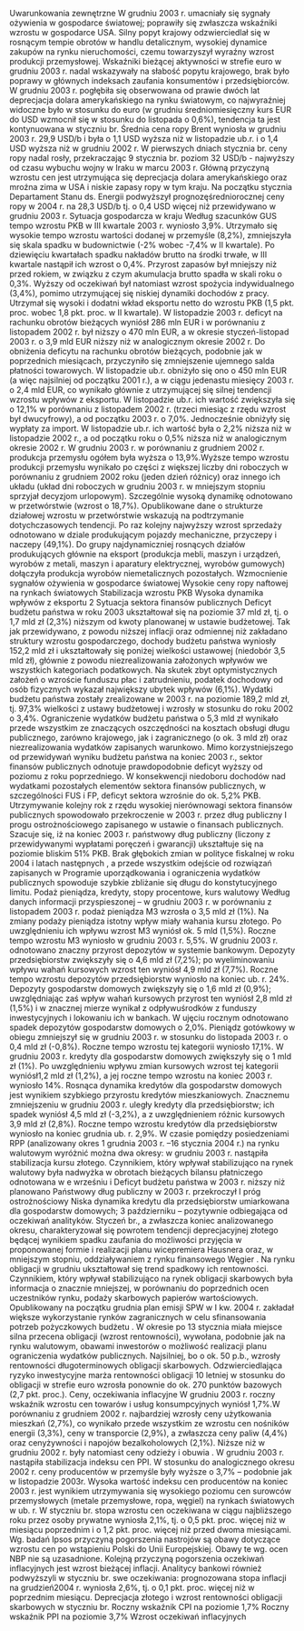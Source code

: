 Uwarunkowania zewnętrzne
W grudniu 2003 r. umacniały się sygnały ożywienia w gospodarce światowej; poprawiły się
zwłaszcza wskaźniki wzrostu w gospodarce USA. Silny popyt krajowy odzwierciedlał się w
rosnącym tempie obrotów w handlu detalicznym, wysokiej dynamice zakupów na rynku
nieruchomości, czemu towarzyszył wyraźny wzrost produkcji przemysłowej.
Wskaźniki bieżącej aktywności w strefie euro w grudniu 2003 r. nadal wskazywały na
słabość popytu krajowego, brak było poprawy w głównych indeksach zaufania konsumentów i
przedsiębiorców.
W grudniu 2003 r. pogłębiła się obserwowana od prawie dwóch lat deprecjacja dolara
amerykańskiego na rynku światowym, co najwyraźniej widoczne było w stosunku do euro (w
grudniu średniomiesięczny kurs EUR do USD wzmocnił się w stosunku do listopada o 0,6%),
tendencja ta jest kontynuowana w styczniu br.
Średnia cena ropy Brent wyniosła w grudniu 2003 r. 29,9 USD/b i była o 1,1 USD wyższa
niż w listopadzie ub.r. i o 1,4 USD wyższa niż w grudniu 2002 r. W pierwszych dniach stycznia
br. ceny ropy nadal rosły, przekraczając 9 stycznia br. poziom 32 USD/b - najwyższy od czasu
wybuchu wojny w Iraku w marcu 2003 r. Główną przyczyną wzrostu cen jest utrzymująca się
deprecjacja dolara amerykańskiego oraz mroźna zima w USA i niskie zapasy ropy w tym kraju.
Na początku stycznia Departament Stanu ds. Energii podwyższył prognozęśredniorocznej
ceny ropy w 2004 r. na 28,3 USD/b tj. o 0,4 USD więcej niż przewidywano w grudniu 2003 r.
Sytuacja gospodarcza w kraju
Według szacunków GUS tempo wzrostu PKB w III kwartale 2003 r. wyniosło 3,9%.
Utrzymało się wysokie tempo wzrostu wartości dodanej w przemyśle (8,2%), zmniejszyła się
skala spadku w budownictwie (-2% wobec -7,4% w II kwartale).
Po dziewięciu kwartałach spadku nakładów brutto na środki trwałe, w III kwartale nastąpił
ich wzrost o 0,4%. Przyrost zapasów był mniejszy niż przed rokiem, w związku z czym
akumulacja brutto spadła w skali roku o 0,3%. Wyższy od oczekiwań był natomiast wzrost
spożycia indywidualnego (3,4%), pomimo utrzymującej się niskiej dynamiki dochodów z
pracy. Utrzymał się wysoki i dodatni wkład eksportu netto do wzrostu PKB (1,5 pkt. proc.
wobec 1,8 pkt. proc. w II kwartale).
W listopadzie 2003 r. deficyt na rachunku obrotów bieżących wyniósł 286 mln EUR i w
porównaniu z listopadem 2002 r. był niższy o 470 mln EUR, a w okresie styczeń-listopad 2003
r. o 3,9 mld EUR niższy niż w analogicznym okresie 2002 r.
Do obniżenia deficytu na rachunku obrotów bieżących, podobnie jak w poprzednich
miesiącach, przyczyniło się zmniejszenie ujemnego salda płatności towarowych. W listopadzie
ub.r. obniżyło się ono o 450 mln EUR (a więc najsilniej od początku 2001 r.), a w ciągu
jedenastu miesięcy 2003 r. o 2,4 mld EUR, co wynikało głównie z utrzymującej się silnej
tendencji wzrostu wpływów z eksportu. W listopadzie ub.r. ich wartość zwiększyła się o 12,1%
w porównaniu z listopadem 2002 r. (trzeci miesiąc z rzędu wzrost był dwucyfrowy), a od
początku 2003 r. o 7,0%. Jednocześnie obniżyły się wypłaty za import. W listopadzie ub.r. ich
wartość była o 2,2% niższa niż w listopadzie 2002 r., a od początku roku o 0,5% niższa niż w
analogicznym okresie 2002 r.
W grudniu 2003 r. w porównaniu z grudniem 2002 r. produkcja przemysłu ogółem była
wyższa o 13,9%.Wyższe tempo wzrostu produkcji przemysłu wynikało po części z większej
liczby dni roboczych w porównaniu z grudniem 2002 roku (jeden dzień różnicy) oraz innego
ich układu (układ dni roboczych w grudniu 2003 r. w mniejszym stopniu sprzyjał decyzjom
urlopowym). Szczególnie wysoką dynamikę odnotowano w przetwórstwie (wzrost o 18,7%).
Opublikowane dane o strukturze działowej wzrostu w przetwórstwie wskazują na
podtrzymanie dotychczasowych tendencji. Po raz kolejny najwyższy wzrost sprzedaży
odnotowano w dziale produkującym pojazdy mechaniczne, przyczepy i naczepy (49,1%). Do
grupy najdynamiczniej rosnących działów produkujących głównie na eksport (produkcja mebli,
maszyn i urządzeń, wyrobów z metali, maszyn i aparatury elektrycznej, wyrobów gumowych)
dołączyła produkcja wyrobów niemetalicznych pozostałych.
Wzmocnienie
sygnałów
ożywienia w
gospodarce
światowej
Wysokie ceny
ropy naftowej
na rynkach
światowych
Stabilizacja
wzrostu PKB
Wysoka
dynamika
wpływów z
eksportu
2
Sytuacja sektora finansów publicznych
Deficyt budżetu państwa w roku 2003 ukształtował się na poziomie 37 mld zł, tj. o 1,7 mld
zł (2,3%) niższym od kwoty planowanej w ustawie budżetowej. Tak jak przewidywano, z
powodu niższej inflacji oraz odmiennej niż zakładano struktury wzrostu gospodarczego,
dochody budżetu państwa wyniosły 152,2 mld zł i ukształtowały się poniżej wielkości
ustawowej (niedobór 3,5 mld zł), głównie z powodu niezrealizowania założonych wpływów we
wszystkich kategoriach podatkowych. Na skutek zbyt optymistycznych założeń o wzroście
funduszu płac i zatrudnieniu, podatek dochodowy od osób fizycznych wykazał największy
ubytek wpływów (6,1%).
Wydatki budżetu państwa zostały zrealizowane w 2003 r. na poziomie 189,2 mld zł, tj.
97,3% wielkości z ustawy budżetowej i wzrosły w stosunku do roku 2002 o 3,4%. Ograniczenie
wydatków budżetu państwa o 5,3 mld zł wynikało przede wszystkim ze znaczących
oszczędności na kosztach obsługi długu publicznego, zarówno krajowego, jak i zagranicznego
(o ok. 3 mld zł) oraz niezrealizowania wydatków zapisanych warunkowo.
Mimo korzystniejszego od przewidywań wyniku budżetu państwa na koniec 2003 r., sektor
finansów publicznych odnotuje prawdopodobnie deficyt wyższy od poziomu z roku
poprzedniego. W konsekwencji niedoboru dochodów nad wydatkami pozostałych elementów
sektora finansów publicznych, w szczególności FUS i FP, deficyt sektora wzrośnie do ok. 5,2%
PKB.
Utrzymywanie kolejny rok z rzędu wysokiej nierównowagi sektora finansów publicznych
spowodowało przekroczenie w 2003 r. przez dług publiczny I progu ostrożnościowego
zapisanego w ustawie o finansach publicznych. Szacuje się, iż na koniec 2003 r. państwowy
dług publiczny (liczony z przewidywanymi wypłatami poręczeń i gwarancji) ukształtuje się na
poziomie bliskim 51% PKB. Brak głębokich zmian w polityce fiskalnej w roku 2004 i latach
następnych
, a przede wszystkim odejście od rozwiązań zapisanych w Programie
uporządkowania i ograniczenia wydatków publicznych spowoduje szybkie zbliżanie się długu
do konstytucyjnego limitu.
Podaż pieniądza, kredyty, stopy procentowe, kurs walutowy
Według danych informacji przyspieszonej – w grudniu 2003 r. w porównaniu z listopadem
2003 r. podaż pieniądza M3 wzrosła o 3,5 mld zł (1%). Na zmiany podaży pieniądza istotny
wpływ miały wahania kursu złotego. Po uwzględnieniu ich wpływu wzrost M3 wyniósł ok. 5
mld (1,5%). Roczne tempo wzrostu M3 wyniosło w grudniu 2003 r. 5,5%.
W grudniu 2003 r. odnotowano znaczny przyrost depozytów w systemie bankowym.
Depozyty przedsiębiorstw zwiększyły się o 4,6 mld zł (7,2%);
po wyeliminowaniu wpływu
wahań kursowych wzrost ten wyniósł 4,9 mld zł (7,7%). Roczne tempo wzrostu depozytów
przedsiębiorstw wyniosło na koniec ub. r. 24%. Depozyty gospodarstw domowych zwiększyły
się o 1,6 mld zł (0,9%); uwzględniając zaś wpływ wahań kursowych przyrost ten wyniósł 2,8
mld zł (1,5%) i w znacznej mierze wynikał z odpływuśrodków z funduszy inwestycyjnych i
lokowaniu ich w bankach. W ujęciu rocznym odnotowano spadek depozytów gospodarstw
domowych o 2,0%.
Pieniądz gotówkowy w obiegu zmniejszył się w grudniu 2003 r. w stosunku do listopada
2003 r. o 0,4 mld zł (-0,8%). Roczne tempo wzrostu tej kategorii wyniosło 17,1%.
W grudniu 2003 r. kredyty dla gospodarstw domowych zwiększyły się o 1 mld zł (1%). Po
uwzględnieniu wpływu zmian kursowych wzrost tej kategorii wyniósł1,2 mld zł (1,2%), a jej
roczne tempo wzrostu na koniec 2003 r. wyniosło 14%. Rosnąca dynamika kredytów dla
gospodarstw domowych jest wynikiem szybkiego przyrostu kredytów mieszkaniowych.
Znacznemu zmniejszeniu w grudniu 2003 r. uległy kredyty dla przedsiębiorstw; ich spadek
wyniósł 4,5 mld zł (-3,2%), a z uwzględnieniem różnic kursowych 3,9 mld zł (2,8%). Roczne
tempo wzrostu kredytów dla przedsiębiorstw wyniosło na koniec grudnia ub. r. 2,9%.
W czasie pomiędzy posiedzeniami RPP (analizowany okres 1 grudnia 2003 r. –16
stycznia 2004 r.) na rynku walutowym wyróżnić można dwa okresy: w grudniu 2003 r.
nastąpiła stabilizacja kursu złotego. Czynnikiem, który wpływał stabilizująco na rynek
walutowy była nadwyżka w obrotach bieżących bilansu płatniczego odnotowana w
e wrześniu i
Deficyt budżetu
państwa
w 2003 r. niższy
niż planowano
Państwowy dług
publiczny w
2003 r.
przekroczył
I próg
ostrożnościowy
Niska dynamika
kredytu dla
przedsiębiorstw
umiarkowana
dla gospodarstw
domowych;
3
październiku – pozytywnie odbiegająca od oczekiwań analityków. Styczeń br., a zwłaszcza
koniec analizowanego okresu, charakteryzował się powrotem tendencji deprecjacyjnej złotego
będącej wynikiem spadku zaufania do możliwości przyjęcia w proponowanej formie i realizacji
planu wicepremiera Hausnera oraz, w mniejszym stopniu, oddziaływaniem z rynku
finansowego Węgier
.
Na rynku obligacji w grudniu ukształtował się trend spadkowy ich rentowności.
Czynnikiem, który wpływał stabilizująco na rynek obligacji skarbowych była informacja o
znacznie mniejszej, w porównaniu do poprzednich ocen uczestników rynku, podaży
skarbowych papierów wartościowych. Opublikowany na początku grudnia plan emisji SPW w I
kw. 2004 r. zakładał większe wykorzystanie rynków zagranicznych w celu sfinansowania
potrzeb pożyczkowych budżetu
.
W okresie po 13 stycznia miała miejsce silna przecena obligacji (wzrost rentowności),
wywołana, podobnie jak na rynku walutowym, obawami inwestorów o możliwość realizacji
planu ograniczenia wydatków publicznych. Najsilniej, bo o ok. 50 p.b., wzrosły rentowności
długoterminowych obligacji skarbowych. Odzwierciedlająca ryzyko inwestycyjne marża
rentowności obligacji 10 letniej w stosunku do obligacji w strefie euro wzrosła ponownie do ok.
270 punktów bazowych (2,7 pkt. proc.).
Ceny, oczekiwania inflacyjne
W grudniu 2003 r. roczny wskaźnik wzrostu cen towarów i usług konsumpcyjnych wyniósł
1,7%.W porównaniu z grudniem 2002 r. najbardziej wzrosły ceny użytkowania mieszkań
(2,7%), co wynikało przede wszystkim ze wzrostu cen nośników energii (3,3%), ceny w
transporcie (2,9%), a zwłaszcza ceny paliw (4,4%) oraz cenyżywności i napojów
bezalkoholowych (2,1%). Niższe niż w grudniu 2002 r. były natomiast ceny odzieży i obuwia
.
W grudniu 2003 r. nastąpiła stabilizacja indeksu cen PPI. W stosunku do analogicznego
okresu 2002 r. ceny producentów w przemyśle były wyższe o 3,7% – podobnie jak w
listopadzie 2003r. Wysoka wartość indeksu cen producentów na koniec 2003 r. jest wynikiem
utrzymywania się wysokiego poziomu cen surowców przemysłowych (metale przemysłowe,
ropa, węgiel) na rynkach światowych w ub. r.
W styczniu br. stopa wzrostu cen oczekiwana w ciągu najbliższego roku przez osoby
prywatne wyniosła 2,1%, tj. o 0,5 pkt. proc. więcej niż w miesiącu poprzednim i o 1,2 pkt. proc.
więcej niż przed dwoma miesiącami. Wg. badań Ipsos przyczyną pogorszenia nastrojów są
obawy dotyczące wzrostu cen po wstąpieniu Polski do Unii Europejskiej. Obawy te wg. ocen
NBP nie są uzasadnione. Kolejną przyczyną pogorszenia oczekiwań inflacyjnych jest wzrost
bieżącej inflacji.
Analitycy bankowi również podwyższyli w styczniu br. swe oczekiwania: prognozowana
stopa inflacji na grudzień2004 r. wyniosła 2,6%, tj. o 0,1 pkt. proc. więcej niż w poprzednim
miesiącu.
Deprecjacja
złotego i wzrost
rentowności
obligacji
skarbowych w
styczniu br.
Roczny
wskaźnik CPI
na poziomie
1,7%
Roczny
wskaźnik PPI
na poziomie
3,7%
Wzrost
oczekiwań
inflacyjnych
